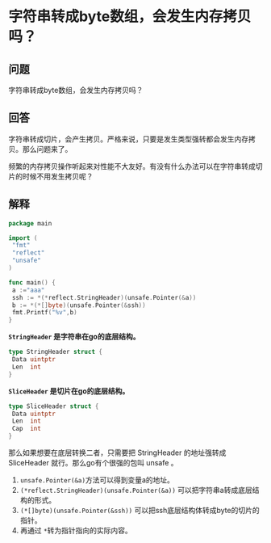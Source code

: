 # 字符串转成byte数组，会发生内存拷贝吗？

## 问题

字符串转成byte数组，会发生内存拷贝吗？

## 回答

字符串转成切片，会产生拷贝。严格来说，只要是发生类型强转都会发生内存拷贝。那么问题来了。

频繁的内存拷贝操作听起来对性能不大友好。有没有什么办法可以在字符串转成切片的时候不用发生拷贝呢？

## 解释

```go
package main

import (
 "fmt"
 "reflect"
 "unsafe"
)

func main() {
 a :="aaa"
 ssh := *(*reflect.StringHeader)(unsafe.Pointer(&a))
 b := *(*[]byte)(unsafe.Pointer(&ssh))  
 fmt.Printf("%v",b)
}
```

**`StringHeader` 是字符串在go的底层结构。**

```go
type StringHeader struct {
 Data uintptr
 Len  int
}
```

**`SliceHeader` 是切片在go的底层结构。**

```go
type SliceHeader struct {
 Data uintptr
 Len  int
 Cap  int
}
```

那么如果想要在底层转换二者，只需要把 StringHeader 的地址强转成 SliceHeader 就行。那么go有个很强的包叫 unsafe 。

1. `unsafe.Pointer(&a)`方法可以得到变量a的地址。
2. `(*reflect.StringHeader)(unsafe.Pointer(&a))` 可以把字符串a转成底层结构的形式。
3. `(*[]byte)(unsafe.Pointer(&ssh))` 可以把ssh底层结构体转成byte的切片的指针。
4. 再通过 `*`转为指针指向的实际内容。
















